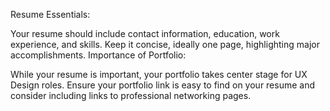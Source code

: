 Resume Essentials:

Your resume should include contact information, education, work experience, and skills.
Keep it concise, ideally one page, highlighting major accomplishments.
Importance of Portfolio:

While your resume is important, your portfolio takes center stage for UX Design roles.
Ensure your portfolio link is easy to find on your resume and consider including links to professional networking pages.